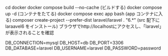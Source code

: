 cd docker
docker compose build --no-cache (ビルドする)
docker compose up -d (コンテナをたてる)
docker compose exec app bash (app コンテナに入る)
composer create-project --prefer-dist laravel/laravel . "6.*" (src 配下に laraavel6 をインストール)
ブラウザでhttp://localhostにアクセスし、「laravel」が表示されることを確認

DB_CONNECTION=mysql
DB_HOST=db
DB_PORT=3306
DB_DATABASE=laravel
DB_USERNAME=laravel
DB_PASSWORD=password
